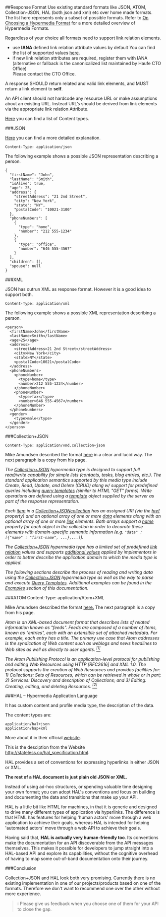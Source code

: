 ##Response Format
Use existing standard formats like JSON, ATOM, Collection-JSON, HAL (both json and xml) etc over home made formats. The list here represents only a subset of possible formats. Refer to [On Choosing a Hypermedia Format](http://sookocheff.com/post/api/on-choosing-a-hypermedia-format/) for a more detailed overview of Hypermedia Formats.

Regardless of your choice all formats need to support link relation elements.

* use **IANA** defined link relation attribute values by default
You can find the list of supported values [here](http://www.iana.org/assignments/link-relations/link-relations.xhtml).
* if new link relation attributes are required, register them with IANA (alternative or fallback is the canonicalized list maintained by Haufe CTO Office)  
Please contact the CTO Office.

A response SHOULD return related and valid link elements, and MUST return a link element to **self**.

An API client should not hardcode any resource URL or make assumptions about an existing URL. Instead URL’s should be derived from link elements via the appropriate link relation Attribute.

[Here](https://en.wikipedia.org/wiki/Internet_media_type) you can find a list of Content types.

###JSON

[Here](https://en.wikipedia.org/wiki/JSON) you can find a more detailed explanation.

	Content-Type: application/json

The following example shows a possible JSON representation describing a person.

	{
	  "firstName": "John",
	  "lastName": "Smith",
	  "isAlive": true,
	  "age": 25,
	  "address": {
	    "streetAddress": "21 2nd Street",
	    "city": "New York",
	    "state": "NY",
	    "postalCode": "10021-3100"
	  },
	  "phoneNumbers": [
	    {
	      "type": "home",
	      "number": "212 555-1234"
	    },
	    {
	      "type": "office",
	      "number": "646 555-4567"
	    }
	  ],
	  "children": [],
	  "spouse": null
	}
 
###XML

JSON has outrun XML as response format. However it is a good idea to support both.

	Content-Type: application/xml

The following example shows a possible XML representation describing a person. 

	<person>
	  <firstName>John</firstName>
	  <lastName>Smith</lastName>
	  <age>25</age>
	  <address>
	    <streetAddress>21 2nd Street</streetAddress>
	    <city>New York</city>
	    <state>NY</state>
	    <postalCode>10021</postalCode>
	  </address>
	  <phoneNumbers>
	    <phoneNumber>
	      <type>home</type>
	      <number>212 555-1234</number>
	    </phoneNumber>
	    <phoneNumber>
	      <type>fax</type>
	      <number>646 555-4567</number>
	    </phoneNumber>
	  </phoneNumbers>
	  <gender>
	    <type>male</type>
	  </gender>
	</person>
	 

###Collection+JSON

	Content-Type: application/vnd.collection+json

Mike Amundsen described the format [here](http://amundsen.com/media-types/collection/format/) in a clear and lucid way. The next paragraph is a copy from his page.

_The [Collection+JSON](http://amundsen.com/media-types/collection/) hypermedia type is designed to support full read/write capability for simple lists (contacts, tasks, blog entries, etc.). The standard application semantics supported by this media type include Create, Read, Update, and Delete (CRUD) along w/ support for predefined queries including [query templates](http://amundsen.com/media-types/collection/format/#query-templates) (similar to HTML "GET" forms). Write operations are defined using a [template](http://amundsen.com/media-types/collection/format/#objects-template) object supplied by the server as part of the response representation._

_Each [item](http://amundsen.com/media-types/collection/format/#arrays-items) in a [Collection+JSON](http://amundsen.com/media-types/collection/)[collection](http://amundsen.com/media-types/collection/format/#objects-collection) has an assigned URI (via the [href](http://amundsen.com/media-types/collection/format/#properties-href) property) and an optional array of one or more [data](http://amundsen.com/media-types/collection/format/#arrays-data) elements along with an optional array of one or more [link](http://amundsen.com/media-types/collection/format/#arrays-links) elements. Both arrays support a [name](http://amundsen.com/media-types/collection/format/#properties-name) property for each object in the collection in order to decorate these elements with domain-specific semantic information (e.g. `"data" : [{"name" : "first-name", ...},...]`)._

_The [Collection+JSON](http://amundsen.com/media-types/collection/) hypermedia type has a limited set of predefined [link relation](http://amundsen.com/media-types/collection/format/#link-relations) values and supports [additional values](http://amundsen.com/media-types/collection/format/#rels-other) applied by implementors in order to better describe the application domain to which the media type is applied._

_The following sections describe the process of reading and writing data using the [Collection+JSON](http://amundsen.com/media-types/collection/) hypermedia type as well as the way to parse and execute [Query Templates](http://amundsen.com/media-types/collection/format/#query-templates). Additional examples can be found in the [Examples](http://amundsen.com/media-types/collection/examples/) section of this documentation._

###ATOM
	Content-Type: application/Atom+XML

Mike Amundsen described the format [here.](http://amundsen.com/hypermedia/atom/) The next paragraph is a copy from his page.

_<span class="quoted">Atom is an XML-based document format that describes lists of related information known as "feeds". Feeds are composed of a number of items, known as "entries", each with an extensible set of attached metadata. For example, each entry has a title. The primary use case that Atom addresses is the syndication of Web content such as weblogs and news headlines to Web sites as well as directly to user agents. </span>[<sup>[1]</sup>](http://amundsen.com/hypermedia/atom/#ref-atom "The Atom Syndication Format")_

_<span class="quoted">The Atom Publishing Protocol is an application-level protocol for publishing and editing Web Resources using HTTP [RFC2616] and XML 1.0\. The protocol supports the creation of Web Resources and provides facilities for: 1) Collections: Sets of Resources, which can be retrieved in whole or in part; 2) Services: Discovery and description of Collections; and 3) Editing: Creating, editing, and deleting Resources. </span>[<sup>[2]</sup>](http://amundsen.com/hypermedia/atom/#ref-atompub "The Atom Publishing Protocol")_

###HAL – Hypermedia Application Language

It has custom content and profile media type, the description of the data.

The content types are:

	application/hal+json
	application/hap+xml

More about it in their official [website](http://stateless.co/hal_specification.html).

This is the desciption from the Website http://stateless.co/hal_specification.html.

HAL provides a set of conventions for expressing hyperlinks in either JSON or XML.

**The rest of a HAL document is just plain old JSON or XML.**

Instead of using ad-hoc structures, or spending valuable time designing your own format; you can adopt HAL's conventions and focus on building and documenting the data and transitions that make up your API.

HAL is a little bit like HTML for machines, in that it is generic and designed to drive many different types of application via hyperlinks. The difference is that HTML has features for helping 'human actors' move through a web application to achieve their goals, whereas HAL is intended for helping 'automated actors' move through a web API to achieve their goals.

Having said that, **HAL is actually very human-friendly too**. Its conventions make the documentation for an API discoverable from the API messages themselves.  This makes it possible for developers to jump straight into a HAL-based API and explore its capabilities, without the cognitive overhead of having to map some out-of-band documentation onto their journey.

###Conclusion

Collection+JSON and HAL  look both very promising.
Currently there is no existing implementation in one of our projects/products based on one of the formats.
Therefore we don't want to recommend one over the other without more experience.


> :information_source: Please give us feedback when you choose one of them for your API to close the gap.
 

 

